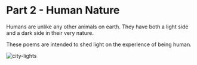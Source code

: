 # Part 2 - Human Nature

Humans are unlike any other animals on earth.  They have both a light side
and a dark side in their very nature.

These poems are intended to shed light on the experience of being human.

<img class="img-fluid" src="img/city-lights.jpg" alt="city-lights">


